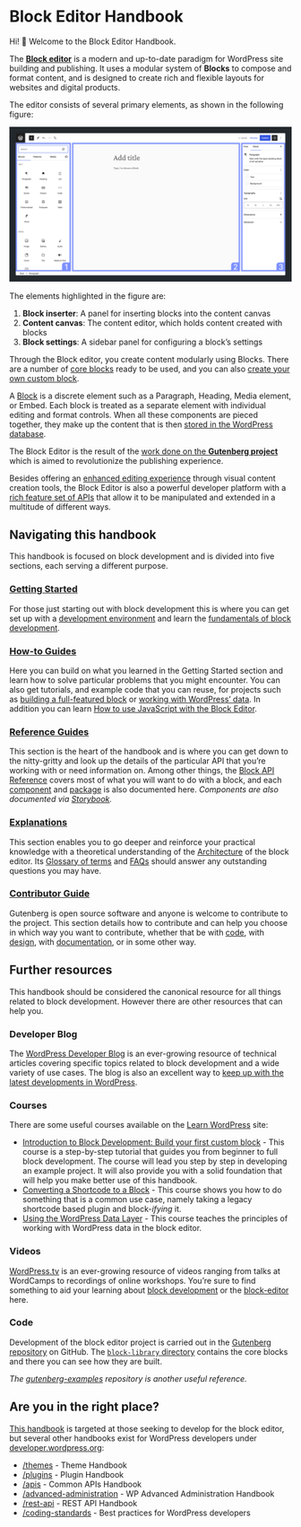 # Block Editor Handbook

Hi! 👋 Welcome to the Block Editor Handbook.

The [**Block editor**](https://wordpress.org/gutenberg/) is a modern and up-to-date paradigm for WordPress site building and publishing. It uses a modular system of **Blocks** to compose and format content, and is designed to create rich and flexible layouts for websites and digital products.

The editor consists of several primary elements, as shown in the following figure:

![Quick view of the block editor](./assets/overview-block-editor-2023.png)

The elements highlighted in the figure are:

1. **Block inserter**: A panel for inserting blocks into the content canvas
2. **Content canvas**: The content editor, which holds content created with blocks
3. **Block settings**: A sidebar panel for configuring a block’s settings

Through the Block editor, you create content modularly using Blocks. There are a number of [core blocks](https://developer.wordpress.org/block-editor/reference-guides/core-blocks/) ready to be used, and you can also [create your own custom block](https://developer.wordpress.org/block-editor/getting-started/create-block/).

A [Block](https://developer.wordpress.org/block-editor/explanations/architecture/key-concepts/#blocks) is a discrete element such as a Paragraph, Heading, Media element, or Embed. Each block is treated as a separate element with individual editing and format controls. When all these components are pieced together, they make up the content that is then [stored in the WordPress database](https://developer.wordpress.org/block-editor/explanations/architecture/data-flow/#serialization-and-parsing).

The Block Editor is the result of the [work done on the **Gutenberg project**](https://developer.wordpress.org/block-editor/explanations/faq/#what-is-gutenberg) which is aimed to revolutionize the publishing experience.

Besides offering an [enhanced editing experience](https://wordpress.org/gutenberg/) through visual content creation tools, the Block Editor is also a powerful developer platform with a [rich feature set of APIs](https://developer.wordpress.org/block-editor/reference-guides/) that allow it to be manipulated and extended in a multitude of different ways.

## Navigating this handbook

This handbook is focused on block development and is divided into five sections, each serving a different purpose.


### [Getting Started](https://developer.wordpress.org/block-editor/getting-started/)

For those just starting out with block development this is where you can get set up with a [development environment](https://developer.wordpress.org/block-editor/getting-started/devenv/) and learn the [fundamentals of block development](https://developer.wordpress.org/block-editor/getting-started/create-block/).


### [How-to Guides](https://developer.wordpress.org/block-editor/how-to-guides/) 

Here you can build on what you learned in the Getting Started section and learn how to solve particular problems that you might encounter. You can also get tutorials, and example code that you can reuse, for projects such as [building a full-featured block](https://developer.wordpress.org/block-editor/how-to-guides/block-tutorial/) or [working with WordPress’ data](https://developer.wordpress.org/block-editor/how-to-guides/data-basics/). In addition you can learn [How to use JavaScript with the Block Editor](https://developer.wordpress.org/block-editor/how-to-guides/javascript/).


### [Reference Guides](https://developer.wordpress.org/block-editor/reference-guides/) 

This section is the heart of the handbook and is where you can get down to the nitty-gritty and look up the details of the particular API that you’re working with or need information on. Among other things, the [Block API Reference](https://developer.wordpress.org/block-editor/reference-guides/block-api/) covers most of what you will want to do with a block, and each [component](https://developer.wordpress.org/block-editor/reference-guides/components/) and [package](https://developer.wordpress.org/block-editor/reference-guides/packages/) is also documented here. _Components are also documented via [Storybook](https://wordpress.github.io/gutenberg/?path=/story/docs-introduction--page)._


### [Explanations](https://developer.wordpress.org/block-editor/explanations/)

This section enables you to go deeper and reinforce your practical knowledge with a theoretical understanding of the [Architecture](https://developer.wordpress.org/block-editor/explanations/architecture/) of the block editor. Its [Glossary of terms](https://developer.wordpress.org/block-editor/explanations/glossary/) and [FAQs](https://developer.wordpress.org/block-editor/explanations/faq/) should answer any outstanding questions you may have.


### [Contributor Guide](https://developer.wordpress.org/block-editor/contributors/) 

Gutenberg is open source software and anyone is welcome to contribute to the project. This section details how to contribute and can help you choose in which way you want to contribute, whether that be with [code](https://developer.wordpress.org/block-editor/contributors/code/), with [design](https://developer.wordpress.org/block-editor/contributors/design/), with [documentation](https://developer.wordpress.org/block-editor/contributors/documentation/), or in some other way.


## Further resources

This handbook should be considered the canonical resource for all things related to block development. However there are other resources that can help you.


### Developer Blog

The [WordPress Developer Blog](https://developer.wordpress.org/news/) is an ever-growing resource of technical articles covering specific topics related to block development and a wide variety of use cases. The blog is also an excellent way to [keep up with the latest developments in WordPress](https://developer.wordpress.org/news/tag/roundup/).


### Courses

There are some useful courses available on the [Learn WordPress](https://learn.wordpress.org/) site:

* [Introduction to Block Development: Build your first custom block](https://learn.wordpress.org/course/introduction-to-block-development-build-your-first-custom-block/) - This course is a step-by-step tutorial that guides you from beginner to full block development. The course will lead you step by step in developing an example project. It will also provide you with a solid foundation that will help you make better use of this handbook.
* [Converting a Shortcode to a Block](https://learn.wordpress.org/course/converting-a-shortcode-to-a-block/) - This course shows you how to do something that is a common use case, namely taking a legacy shortcode based plugin and block-_ifying_ it.
* [Using the WordPress Data Layer](https://learn.wordpress.org/course/using-the-wordpress-data-layer/) - This course teaches the principles of working with WordPress data in the block editor.

### Videos

[WordPress.tv](https://wordpress.tv/) is an ever-growing resource of videos ranging from talks at WordCamps to recordings of online workshops. You’re sure to find something to aid your learning about [block development](https://wordpress.tv/?s=block%20development&sort=newest) or the [block-editor](https://wordpress.tv/?s=block%20editor&sort=relevance) here.


### Code

Development of the block editor project is carried out in the [Gutenberg repository](https://github.com/WordPress/gutenberg/) on GitHub. The [`block-library` directory](https://github.com/WordPress/gutenberg/tree/trunk/packages/block-library/src) contains the core blocks and there you can see how they are built. 

_The [gutenberg-examples](https://github.com/WordPress/gutenberg-examples) repository is another useful reference._


## Are you in the right place?

[This handbook](https://developer.wordpress.org/block-editor) is targeted at those seeking to develop for the block editor, but several other handbooks exist for WordPress developers under [developer.wordpress.org](http://developer.wordpress.org/):

- [/themes](https://developer.wordpress.org/themes) - Theme Handbook
- [/plugins](https://developer.wordpress.org/plugins) - Plugin Handbook
- [/apis](https://developer.wordpress.org/apis) - Common APIs Handbook
- [/advanced-administration](https://developer.wordpress.org/advanced-administration) - WP Advanced Administration Handbook
- [/rest-api](https://developer.wordpress.org/rest-api/) - REST API Handbook
- [/coding-standards](https://developer.wordpress.org/coding-standards) - Best practices for WordPress developers